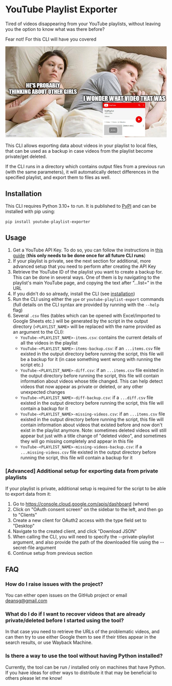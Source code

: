 # YouTube Playlist Exporter

Tired of videos disappearing from your YouTube playlists, without leaving you the option to know what was there before?

Fear not! For this CLI will have you covered

![alt text](memes/2.jpg)

This CLI allows exporting data about videos in your playlist to local files, that can be used as a backup in case
videos from the playlist become private/get deleted.

If the CLI runs in a directory which contains output files from a previous run (with the same parameters), it will
automatically detect differences in the specified playlist, and export them to files as well.

## Installation

This CLI requires Python 3.10+ to run. It is published to [PyPI](https://pypi.org/project/youtube-playlist-exporter/)
and can be installed with pip using:

`pip install youtube-playlist-exporter`

## Usage

1. Get a YouTube API Key. To do so, you can follow the instructions
   in [this guide](https://elfsight.com/help/how-to-get-youtube-api-key/) (**this only needs to be done once for all
   future CLI runs**)
2. If your playlist is private, see the next section for additional, more advanced setup that you need to perform after
   creating the API Key
3. Retrieve the YouTube ID of the playlist you want to create a backup for. This can be done in several ways. One of
   them is by navigating to the playlist's main YouTube page, and copying the text after "...list=" in the URL
4. If you didn't do so already, install the CLI (see [installation](#installation))
5. Run the CLI using either the `ype` or `youtube-playlist-export` commands (full details on the CLI syntax are provided
   by running with the `--help` flag)
6. Several `.csv` files (tables which can be opened with Excel/imported to Google Sheets etc.) will be generated by the
   script in the output directory (`<PLAYLIST_NAME>` will be replaced with the name provided as an argument to the CLI):
    * `YouTube-<PLAYLIST_NAME>-items.csv`: contains the current details of all the videos in the playlist
    * `YouTube-<PLAYLIST_NAME>-items-backup.csv`: if an `...items.csv` file existed in the output directory before
      running the script, this file will be a backup for it (in case something went wrong with running the script etc.)
    * `YouTube-<PLAYLIST_NAME>-diff.csv`: if an `...items.csv` file existed in the output directory before
      running the script, this file will contain information about videos whose title changed. This can help detect
      videos that now appear as private or deleted, or any other unexpected changes
    * `YouTube-<PLAYLIST_NAME>-diff-backup.csv`: if a `...diff.csv` file existed in the output directory
      before running the script, this file will contain a backup for it
    * `YouTube-<PLAYLIST_NAME>-missing-videos.csv`: if an `...items.csv` file existed in the output directory before
      running the script, this file will contain information about videos that existed before and now don't exist in
      the playlist anymore. Note: sometimes deleted videos will still appear but just with a title change of "deleted
      video", and sometimes they will go missing completely and appear in this file
    * `YouTube-<PLAYLIST_NAME>-missing-videos-backup.csv`: if a `...missing-videos.csv` file existed in the output
      directory before running the script, this file will contain a backup for it

### [Advanced] Additional setup for exporting data from private playlists

If your playlist is private, additional setup is required for the script to be able to export data from it:

1. Go to https://console.cloud.google.com/apis/dashboard (where)
2. Click on "OAuth consent screen" on the sidebar to the left, and then go to "Clients"
3. Create a new client for OAuth2 access with the type field set to "Desktop"
4. Navigate to the created client, and click "Download JSON"
5. When calling the CLI, you will need to specify the --private-playlist argument, and also provide the path of the
   downloaded file using the --secret-file argument
6. Continue setup from previous section

## FAQ

### How do I raise issues with the project?

You can either open issues on the GitHub project or email deansg@gmail.com

### What do I do if I want to recover videos that are already private/deleted before I started using the tool?

In that case you need to retrieve the URLs of the problematic videos, and can then try to use either Google them to see
if their titles appear in the search results, or use Wayback Machine.

### Is there a way to use the tool without having Python installed?

Currently, the tool can be run / installed only on machines that have Python. If you have ideas for other ways to
distribute it that may be beneficial to others please let me know!
